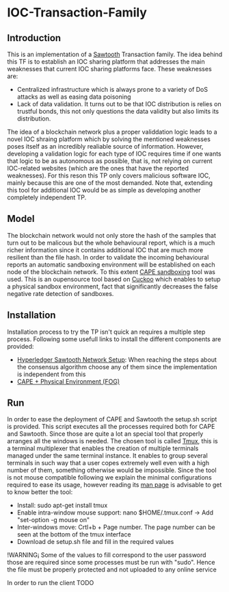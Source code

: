 # IOC-Transaction-Family

## Introduction

This is an implementation of a [Sawtooth](https://sawtooth.hyperledger.org/docs/core/releases/latest/contents.html) Transaction family. The idea behind this TF is to establish an IOC sharing platform that addresses the main weaknesses that current IOC sharing platforms face. These weaknesses are:

- Centralized infrastructure which is always prone to a variety of DoS attacks as well as easing data poisoning
- Lack of data validation. It turns out to be that IOC distribution is relies on trustful bonds, this not only questions the data validity but also limits its distribution.

The idea of a blockchain network plus a proper validdation logic leads to a novel IOC shraing platform which by solving the mentioned weaknesses poses itself as an incredibly realiable source of information. However, developing a validation logic for each type of IOC requires time if one wants that logic to be as autonomous as possible, that is, not relying on current IOC-related websites (which are the ones that have the reported weaknesses). For this reson this TP only covers malicious software IOC, mainly because this are one of the most demanded. Note that, extending this tool for additional IOC would be as simple as developing another completely independent TP.

## Model

The blockchain network would not only store the hash of the samples that turn out to be malicous but the whole behavioural report, which is a much richer information since it contains additional IOC that are much more resilient than the file hash. In order to validate the incoming behavioural reports an automatic sandboxing environment will be established on each node of the blockchain network. To this extent [CAPE sandboxing](https://github.com/kevoreilly/CAPEv2) tool was used. This is an oupensource tool based on [Cuckoo](https://github.com/cuckoosandbox/cuckoo) which enables to setup a physical sandbox environment, fact that significantly decreases the false negative rate detection of sandboxes.


## Installation

Installation process to try the TP isn't quick an requires a multiple step process. Following some usefull links to install the different components are provided:

- [Hyperledger Sawtooth Network Setup](https://sawtooth.hyperledger.org/docs/core/releases/latest/app_developers_guide/ubuntu_test_network.html): When reaching the steps about the consensus algorithm choose any of them since the implementation is independent from this
- [CAPE + Physical Environment (FOG)](https://mariohenkel.medium.com/using-cape-sandbox-and-fog-to-analyze-malware-on-physical-machines-4dda328d4e2c) 

## Run

In order to ease the deployment of CAPE and Sawtooth the setup.sh script is provided. This script executes all the processes required both for CAPE and Sawtooth. Since those are quite a lot an special tool that properly arranges all the windows is needed. The chosen tool is called [Tmux](https://man7.org/linux/man-pages/man1/tmux.1.html), this is a terminal multiplexer that enables the creation of multiple terminals managed under the same terminal instance. It enables to group several terminals in such way that a user copes extremely well even with a high number of them, something otherwise would be impossible. Since the tool is not mouse compatible following we explain the minimal configurations required to ease its usage, however reading its [man page](https://man7.org/linux/man-pages/man1/tmux.1.html) is advisable to get to know better the tool:

- Install: sudo apt-get install tmux
- Enable intra-window mouse support: nano $HOME/.tmux.conf  -> Add "set-option -g mouse on"
- Inter-windows move: Crtl+b + Page number. The page number can be seen at the bottom of the tmux interface
- Download de setup.sh file and fill in the required values

!WARNING¡ Some of the values to fill correspond to the user password those are required since some processes must be run with "sudo". Hence the file must be properly protected and not uploaded to any online service


In order to run the client TODO
